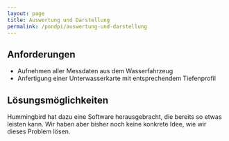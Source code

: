 ```yaml
---
layout: page
title: Auswertung und Darstellung
permalink: /pondpi/auswertung-und-darstellung
---
```


## Anforderungen

* Aufnehmen aller Messdaten aus dem Wasserfahrzeug
* Anfertigung einer Unterwasserkarte mit entsprechendem Tiefenprofil

## Lösungsmöglichkeiten

Hummingbird hat dazu eine Software herausgebracht, die bereits so etwas leisten kann. Wir haben aber bisher noch keine konkrete Idee, wie wir dieses Problem lösen.
